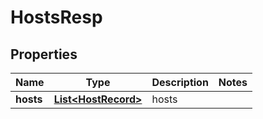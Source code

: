 # HostsResp

## Properties
Name | Type | Description | Notes
------------ | ------------- | ------------- | -------------
**hosts** | [**List&lt;HostRecord&gt;**](HostRecord.md) | hosts | 
